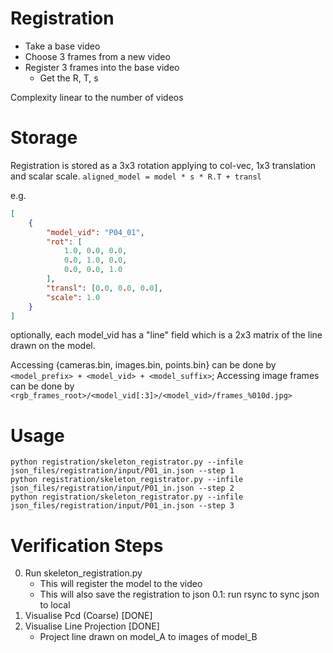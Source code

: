 # Registration
- Take a base video
- Choose 3 frames from a new video
- Register 3 frames into the base video
    - Get the R, T, s

Complexity linear to the number of videos


# Storage
Registration is stored as a 3x3 rotation applying to col-vec, 1x3 translation and scalar scale.
`aligned_model = model * s * R.T + transl`

e.g.
```json
[
    {
        "model_vid": "P04_01",
        "rot": [
            1.0, 0.0, 0.0,
            0.0, 1.0, 0.0,
            0.0, 0.0, 1.0
        ],
        "transl": [0.0, 0.0, 0.0],
        "scale": 1.0
    }
]
```
optionally, each model_vid has a "line" field which is a 2x3 matrix of the line drawn on the model.

Accessing {cameras.bin, images.bin, points.bin} can be done by `<model_prefix> + <model_vid> + <model_suffix>`;
Accessing image frames can be done by `<rgb_frames_root>/<model_vid[:3]>/<model_vid>/frames_%010d.jpg>`

# Usage
```
python registration/skeleton_registrator.py --infile json_files/registration/input/P01_in.json --step 1
python registration/skeleton_registrator.py --infile json_files/registration/input/P01_in.json --step 2
python registration/skeleton_registrator.py --infile json_files/registration/input/P01_in.json --step 3
```

# Verification Steps

0. Run skeleton_registration.py
    - This will register the model to the video
    - This will also save the registration to json
0.1: run rsync to sync json to local
1. Visualise Pcd (Coarse) [DONE]
2. Visualise Line Projection [DONE]
    - Project line drawn on model_A to images of model_B